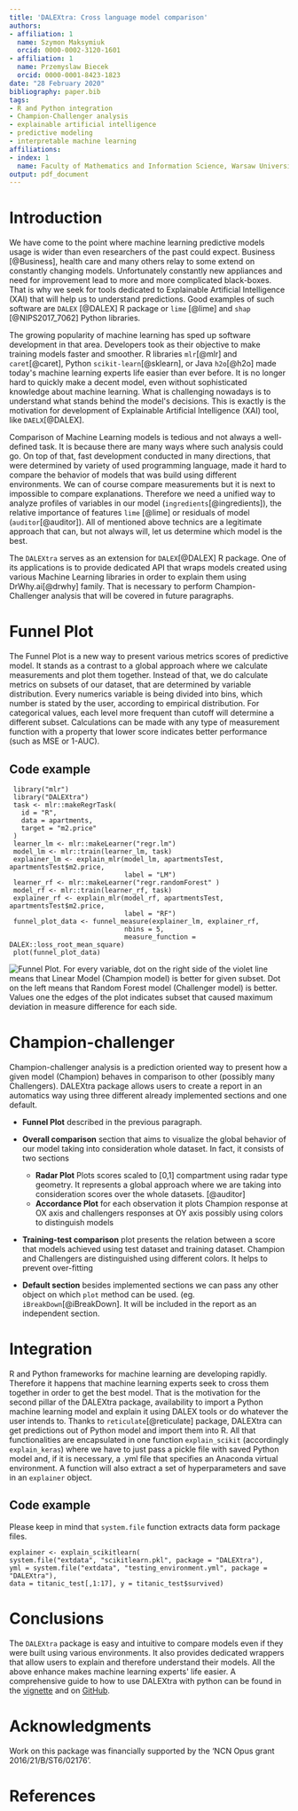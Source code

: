 ```yaml
---
title: 'DALEXtra: Cross language model comparison'
authors:
- affiliation: 1
  name: Szymon Maksymiuk
  orcid: 0000-0002-3120-1601
- affiliation: 1
  name: Przemyslaw Biecek
  orcid: 0000-0001-8423-1823
date: "28 February 2020"
bibliography: paper.bib
tags:
- R and Python integration
- Champion-Challenger analysis
- explainable artificial intelligence
- predictive modeling
- interpretable machine learning
affiliations:
- index: 1
  name: Faculty of Mathematics and Information Science, Warsaw University of Technology
output: pdf_document
---
```


# Introduction

We have come to the point where machine learning predictive models usage is wider than even researchers of the past could expect. Business [@Business], health care and many others relay to some extend on constantly changing models. Unfortunately constantly new appliances and need for improvement lead to more and more complicated black-boxes. That is why we seek for tools dedicated to Explainable Artificial Intelligence (XAI) that will help us to understand predictions. Good examples of such software are `DALEX` [@DALEX] R package or `lime` [@lime] and `shap` [@NIPS2017_7062] Python libraries. 

The growing popularity of machine learning has sped up software development in that area. Developers took as their objective to make training models faster and smoother. R libraries `mlr`[@mlr] and `caret`[@caret], Python `scikit-learn`[@sklearn], or Java `h2o`[@h2o] made today's machine learning experts life easier than ever before. It is no longer hard to quickly make a decent model, even without sophisticated knowledge about machine learning. What is challenging nowadays is to understand what stands behind the model's decisions. This is exactly is the motivation for development of Explainable Artificial Intelligence (XAI) tool, like `DAELX`[@DALEX].

Comparison of Machine Learning models is tedious and not always a well-defined task. It is because there are many ways where such analysis could go. On top of that, fast development conducted in many directions, that were determined by variety of used programming language, made it hard to compare the behavior of models that was build using different environments. We can of course compare measurements but it is next to impossible to compare explanations. Therefore we need a unified way to analyze profiles of variables in our model (`ingredients`[@ingredients]), the relative importance of features `lime` [@lime] or residuals of model (`auditor`[@auditor]). All of mentioned above technics are a legitimate approach that can, but not always will, let us determine which model is the best.

The `DALEXtra` serves as an extension for `DALEX`[@DALEX] R package. One of its applications is to provide dedicated API that wraps models created using various Machine Learning libraries in order to explain them using DrWhy.ai[@drwhy] family. That is necessary to perform Champion-Challenger analysis that will be covered in future paragraphs.

# Funnel Plot

The Funnel Plot is a new way to present various metrics scores of predictive model. It stands as a contrast to a global approach where we calculate measurements and plot them together. Instead of that, we do calculate metrics on subsets of our dataset, that are determined by variable distribution. Every numerics variable is being divided into bins, which number is stated by the user, according to empirical distribution. For categorical values, each level more frequent than cutoff will determine a different subset. Calculations can be made with any type of measurement function with a property that lower score indicates better performance (such as MSE or 1-AUC).

## Code example

```
 library("mlr")
 library("DALEXtra")
 task <- mlr::makeRegrTask(
   id = "R",
   data = apartments,
   target = "m2.price"
 )
 learner_lm <- mlr::makeLearner("regr.lm")
 model_lm <- mlr::train(learner_lm, task)
 explainer_lm <- explain_mlr(model_lm, apartmentsTest, apartmentsTest$m2.price, 
                             label = "LM")
 learner_rf <- mlr::makeLearner("regr.randomForest" )
 model_rf <- mlr::train(learner_rf, task)
 explainer_rf <- explain_mlr(model_rf, apartmentsTest, apartmentsTest$m2.price, 
                             label = "RF")
 funnel_plot_data <- funnel_measure(explainer_lm, explainer_rf,
                             nbins = 5, 
                             measure_function = DALEX::loss_root_mean_square)
 plot(funnel_plot_data)

```

![Funnel Plot. For every variable, dot on the right side of the violet line means
that Linear Model (Champion model) is better for given subset. Dot on the left means that Random Forest model (Challenger model) is better. Values one the edges of the plot indicates subset that caused maximum deviation in measure difference for each side.](funnel_plot_example.png)

# Champion-challenger

Champion-challenger analysis is a prediction oriented way to present how a given model (Champion) behaves in comparison to other (possibly many Challengers). DALEXtra package allows users to create a report in an automatics way using three different already implemented sections and one default.

  - **Funnel Plot** described in the previous paragraph.

  - **Overall comparison** section that aims to visualize the global behavior of our model taking into consideration whole dataset. In fact, it consists of two sections
     - **Radar Plot** Plots scores scaled to [0,1] compartment using radar type geometry. It represents a global approach where we are taking into consideration scores over the whole datasets. [@auditor]
     - **Accordance Plot** for each observation it plots Champion response at OX axis and challengers responses at OY
     axis possibly using colors to distinguish models
     
  - **Training-test comparison** plot presents the relation between a score that models achieved using test dataset and training dataset. Champion and Challengers are distinguished using different colors. It helps to prevent over-fitting
  
  - **Default section** besides implemented sections we can pass any other object on which `plot` method can be used. 
  (eg. `iBreakDown`[@iBreakDown]. It will be included in the report as an independent section. 
  
# Integration

R and Python frameworks for machine learning are developing rapidly. Therefore it happens that machine learning experts seek to cross them together in order to get the best model. That is the motivation for the second pillar of the DALEXtra package, availability to import a Python machine learning model and explain it using DALEX tools or do whatever the user intends to. Thanks to `reticulate`[@reticulate] package, DALEXtra can get predictions out of Python model and import them into R. All that functionalities are encapsulated in one function `explain_scikit` (accordingly `explain_keras`) where we have to just pass a pickle file with saved Python model and, if it is necessary, a .yml file that specifies an Anaconda virtual environment. A function will also extract a set of hyperparameters and save in an `explainer` object. 

## Code example

Please keep in mind that `system.file` function extracts data form package files. 

```
explainer <- explain_scikitlearn(
system.file("extdata", "scikitlearn.pkl", package = "DALEXtra"),
yml = system.file("extdata", "testing_environment.yml", package = "DALEXtra"),
data = titanic_test[,1:17], y = titanic_test$survived)

```

# Conclusions

The `DALEXtra` package is easy and intuitive to compare models even if they were built using various environments. It also provides dedicated wrappers that allow users to explain and therefore understand their models. All the above enhance makes machine learning experts' life easier. A comprehensive guide to how to use DALEXtra with python can be found in the [vignette](https://raw.githack.com/pbiecek/DALEX_docs/master/vignettes/How_to_use_DALEXtra_to_explain_and_visualize_scikitlearn_models.html) and on [GitHub](https://github.com/ModelOriented/DALEXtra).

# Acknowledgments

Work on this package was financially supported by the ‘NCN Opus grant 2016/21/B/ST6/02176’.

# References

